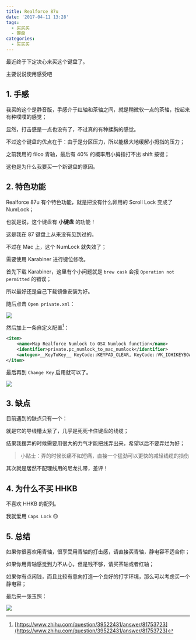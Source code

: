 ```yaml
---
title: Realforce 87u
date: '2017-04-11 13:28'
tags:
  - 买买买
  - 键盘
categories:
  - 买买买
---
```


最近终于下定决心来买这个键盘了。

主要说说使用感受吧

<!-- more -->

## 1. 手感

我买的这个是静音版，手感介于红轴和茶轴之间，就是稍微软一点的茶轴，按起来有种噗噗的感觉；

显然，打击感是一点也没有了，不过真的有种揉胸的感觉。

不过这个键盘的优点在于：由于是分区压力，所以能极大地缓解小拇指的压力；

之前我用的 filco 青轴，最后有 40% 的概率用小拇指打不出 shift 按键；

这也是为什么我要买一个新键盘的原因。

## 2. 特色功能

Realforce 87u 有个特色功能，就是把没有什么卵用的 Scroll Lock 变成了 NumLock；

也就是说，这个键盘有 **小键盘** 的功能！

这是我在 87 键盘上从来没有见到过的。

不过在 Mac 上，这个 NumLock 就失效了；

需要使用 Karabiner 进行键位修改。

首先下载 Karabiner，这里有个小问题就是 `brew cask` 会报 `Operation not permitted` 的错误；

所以最好还是自己下载镜像安装为好。

随后点击 `Open private.xml`：

![](https://ww1.sinaimg.cn/large/006tNbRwly1feindhtm6kj318g0zoagn.jpg)

然后加上一条自定义配置[^1]：

[^1]: [https://www.zhihu.com/question/39522431/answer/81753723](https://www.zhihu.com/question/39522431/answer/81753723)

```xml
<item>
    <name>Map Realforce Numlock to OSX Numlock function</name>
    <identifier>private.pc_numlock_to_mac_numlock</identifier>
    <autogen>__KeyToKey__ KeyCode::KEYPAD_CLEAR, KeyCode::VK_IOHIKEYBOARD_TOGGLE_NUMLOCK</autogen>
</item>
```

最后再到 `Change Key` 启用就可以了。

![](https://ww3.sinaimg.cn/large/006tNbRwly1feingd0pg8j30ts06qabi.jpg)

## 3. 缺点

目前遇到的缺点只有一个：

就是它的导线槽太紧了，几乎是死死卡住键盘的线缆；

结果我摆弄的时候需要用很大的力气才能把线弄出来，希望以后不要弄烂为好；

> 小贴士：弄的时候长痛不如短痛，直接一个猛劲可以更快的减轻线缆的损伤

其次就是居然不配理线用的尼龙扎带，差评！

## 4. 为什么不买 HHKB

不喜欢 HHKB 的配列。

我就爱用 `Caps Lock` 🙃

## 5. 总结

如果你很喜欢用青轴，很享受用青轴的打击感，请直接买青轴，静电容不适合你；

如果你用青轴感觉到力不从心，但是钱不够，请买茶轴或者红轴；

如果你有点闲钱，而且比较有意向打造一个良好的打字环境，那么可以考虑买一个静电容；

最后来一张玉照：

![](https://ww3.sinaimg.cn/large/006tNbRwly1feinxuuro5j31kw23ve83.jpg)
